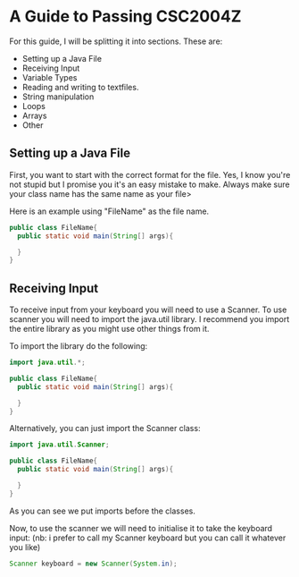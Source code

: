 # A Guide to Passing CSC2004Z

For this guide, I will be splitting it into sections. These are:

* Setting up a Java File
* Receiving Input
* Variable Types
* Reading and writing to textfiles.
* String manipulation
* Loops
* Arrays
* Other

## Setting up a Java File

First, you want to start with the correct format for the file. Yes, I know you're not stupid but I promise you it's an easy mistake to make. Always make sure your class name has the same name as your file>

Here is an example using "FileName" as the file name.

```java
public class FileName{
  public static void main(String[] args){

  }
}
```

## Receiving Input

To receive input from your keyboard you will need to use a Scanner. To use scanner you will need to import the java.util library. I recommend you import the entire library as you might use other things from it.

To import the library do the following:

```java
import java.util.*;

public class FileName{
  public static void main(String[] args){

  }
}
```

Alternatively, you can just import the Scanner class:

```java
import java.util.Scanner;

public class FileName{
  public static void main(String[] args){

  }
}
```

As you can see we put imports before the classes.

Now, to use the scanner we will need to initialise it to take the keyboard input: (nb: i prefer to call my Scanner keyboard but you can call it whatever you like)

```java
Scanner keyboard = new Scanner(System.in);
```


